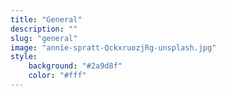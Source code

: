 ```yaml
---
title: "General"
description: ""
slug: "general"
image: "annie-spratt-QckxruozjRg-unsplash.jpg"
style:
    background: "#2a9d8f"
    color: "#fff"
---
```

